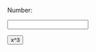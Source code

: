 <!DOCTYPE html><html><head>

<title>Calculator</title><meta charset="utf-8">

<script type="text/javascript">

function cube() {

var num = document.getElementById("n1");

num.value = Math.pow(num.value, 3);

}

</script>

</head>

<body>

Number:

<input type="text" id="n1"><p>

<button onclick="cube()"> x^3 </button>

</body>

</html>
